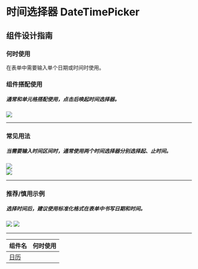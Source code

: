 # 时间选择器 DateTimePicker

## 组件设计指南

### 何时使用

在表单中需要输入单个日期或时间时使用。

### 组件搭配使用

##### 通常和单元格搭配使用，点击后唤起时间选择器。

 <div class="item">
   <img src="https://oteam-tdesign-1258344706.cos.ap-guangzhou.myqcloud.com/site/design/mobile-guide/Drawer%201.png" />
 </div>

<hr />

### 常见用法

##### 当需要输入时间区间时，通常使用两个时间选择器分别选择起、止时间。

 <div class="item">
    <img src="https://oteam-tdesign-1258344706.cos.ap-guangzhou.myqcloud.com/site/design/mobile-guide/Drawer%202.png" />
 </div>
 
 <div class="item">
    <img src="https://oteam-tdesign-1258344706.cos.ap-guangzhou.myqcloud.com/site/design/mobile-guide/Drawer%202.png" />
 </div> 

<hr />
 

### 推荐/慎用示例

##### 选择时间后，建议使用标准化格式在表单中书写日期和时间。

<div class="legend">
  <div class="item">
    <img src="https://oteam-tdesign-1258344706.cos.ap-guangzhou.myqcloud.com/site/design/mobile-guide/Drawer4-1.png" />
    <img class="tag" src="https://oteam-tdesign-1258344706.cos.ap-guangzhou.myqcloud.com/site/doc/good.png" />
  </div>
</div>

<hr />



| 组件名 | 何时使用                             |
| :----- | :----------------------------------- |
| [日历](./calendar) |  |
